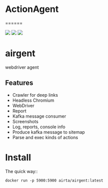 # ActionAgent
======

<p align="left">
    <a href="https://codecov.io/gh/allenyinx/crawlerBot"><img src="https://codecov.io/gh/allenyinx/crawlerBot/branch/master/graph/badge.svg" /></a>
    <a href='https://circleci.com/gh/allenyinx/crawlerBot/tree/master'><img src='https://circleci.com/gh/allenyinx/crawlerBot/tree/master.svg?style=svg'></a>
    <a href='http://52.175.51.58:8080/job/ActionAgent_APP/'><img src='http://52.175.51.58:8080/buildStatus/icon?job=ActionAgent_APP'></a>
    </p>

# airgent
webdriver agent


## Features
* Crawler for deep links
* Headless Chromium
* WebDriver
* Report
* Kafka message consumer
* Screenshots
* Log, reports, console info
* Produce kafka message to sitemap
* Parse and exec kinds of actions

Install
=======

The quick way::

    docker run -p 5900:5900 airta/airgent:latest

